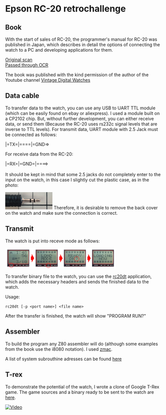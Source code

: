 # Epson RC-20 retrochallenge

## Book

With the start of sales of RC-20, the programmer's manual for RC-20 was published in Japan, which describes in detail the options of connecting the watch to a PC and developing applications for them.

[Original scan](https://github.com/azya52/epson/blob/master/book/Complete_RC20_Book.pdf)<br/>
[Passed through OCR](https://github.com/azya52/epson/blob/master/book/Complete_RC20_Book_OCR.pdf)

The book was published with the kind permission of the author of the Youtube channel [Vintage Digital Watches](https://www.youtube.com/channel/UCgl5Qu5T00E7GMFNkMxby-g)

## Data cable

To transfer data to the watch, you can use any USB to UART TTL module (which can be easily found on ebay or aliexpress). I used a module built on a CP2102 chip. But, without further development, you can either receive data, or send them (Because the RC-20 uses rs232c signal levels that are inverse to TTL levels).
For transmit data, UART module with 2.5 Jack must be connected as follows:

|=TX=|====|=GND=>

For receive data from the RC-20:

|=RX=|=GND=|====>
<br/><br/>
It should be kept in mind that some 2.5 jacks do not completely enter to the input on the watch, in this case I slightly cut the plastic case, as in the photo:

<img src="/misc/20180904_111937.jpg" width="30%">
Therefore, it is desirable to remove the back cover on the watch and make sure the connection is correct.

## Transmit
The watch is put into receve mode as follows:

<img src="/misc/rc20loadingnow.jpg" width="70%">

To transfer binary file to the watch, you can use the [rc20dt](https://github.com/azya52/epson/tree/master/tools/rc20dt) application, which adds the necessary headers and sends the finished data to the watch.

Usage:<br/>
```
rc20dt [-p <port name>] <file name>
```

After the transfer is finished, the watch will show "PROGRAM RUN?"

## Assembler
To build the program any Z80 assembler will do (although some examples from the book use the i8080 notation). I used [zmac](http://www.48k.ca/zmac.html).

A list of system subrouthine adresses can be found [here](https://github.com/azya52/epson/blob/master/apps/other/systemSubroutine.inc)

## T-rex
To demonstrate the potential of the watch, I wrote a clone of Google T-Rex game. The game sources and a binary ready to be sent to the watch are [here](https://github.com/azya52/epson/tree/master/apps/my).


[![Video](https://img.youtube.com/vi/gIUXOaXoHQo/0.jpg)](https://www.youtube.com/watch?v=gIUXOaXoHQo)


